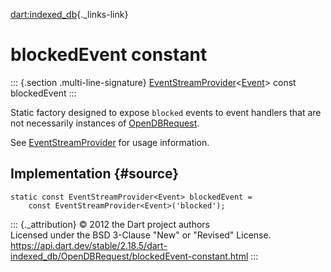 [dart:indexed\_db](../../dart-indexed_db/dart-indexed_db-library){._links-link}

blockedEvent constant
=====================

::: {.section .multi-line-signature}
[EventStreamProvider](../../dart-html/eventstreamprovider-class)\<[Event](../../dart-html/event-class)\>
const blockedEvent
:::

Static factory designed to expose `blocked` events to event handlers
that are not necessarily instances of
[OpenDBRequest](../opendbrequest-class).

See [EventStreamProvider](../../dart-html/eventstreamprovider-class) for
usage information.

Implementation {#source}
--------------

``` {.language-dart data-language="dart"}
static const EventStreamProvider<Event> blockedEvent =
    const EventStreamProvider<Event>('blocked');
```

::: {._attribution}
© 2012 the Dart project authors\
Licensed under the BSD 3-Clause \"New\" or \"Revised\" License.\
<https://api.dart.dev/stable/2.18.5/dart-indexed_db/OpenDBRequest/blockedEvent-constant.html>
:::

